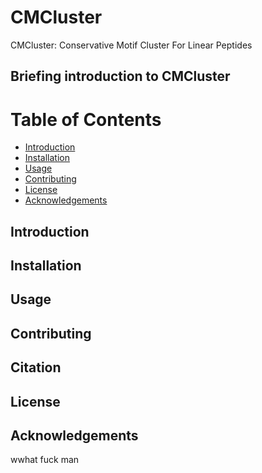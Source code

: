 # CMCluster
CMCluster: Conservative Motif Cluster For Linear Peptides

## Briefing introduction to CMCluster

# Table of Contents

- [Introduction](#introduction)
- [Installation](#installation)
- [Usage](#usage)
- [Contributing](#contributing)
- [License](#license)
- [Acknowledgements](#acknowledgements)

## Introduction

## Installation

## Usage

## Contributing

## Citation

## License

## Acknowledgements
wwhat fuck man

